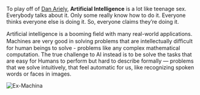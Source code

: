 To play off of [Dan Ariely](https://www.facebook.com/dan.ariely/posts/904383595868), **Artificial Intelligence** is a lot like teenage sex. Everybody talks about it. Only some really know how to do it. Everyone thinks everyone else is doing it. So, everyone claims they’re doing it.

Artiﬁcial intelligence is a booming ﬁeld with many real-world applications. Machines are very good in solving problems that are intellectually diﬃcult for human beings to solve - 
problems like any complex mathematical computation. The true challenge to AI instead is to be solve the tasks that are easy for Humans to perform but hard to describe
formally — problems that we solve intuitively, that feel automatic for us, like recognizing spoken words or faces in images.

![Ex-Machina](Capture-Exmachina.JPG "Ex-Machina")

